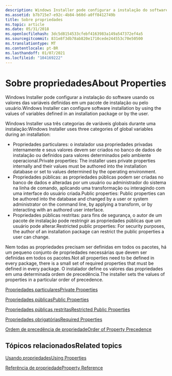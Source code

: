 ```yaml
---
description: Windows Installer pode configurar a instalação do software usando os valores das variáveis definidas em um pacote de instalação ou pelo usuário.
ms.assetid: b7b715e7-e92c-4b84-b60d-a0ff8412749b
title: Sobre propriedades
ms.topic: article
ms.date: 05/31/2018
ms.openlocfilehash: 3dc5d8154533cfebf4163983a149a547372ef4a5
ms.sourcegitcommit: 831e8f3db78ab820e1710cede244553c70e50500
ms.translationtype: MT
ms.contentlocale: pt-BR
ms.lasthandoff: 01/07/2021
ms.locfileid: "104169222"
---
```

# <a name="about-properties"></a><span data-ttu-id="842c8-103">Sobre propriedades</span><span class="sxs-lookup"><span data-stu-id="842c8-103">About Properties</span></span>

<span data-ttu-id="842c8-104">Windows Installer pode configurar a instalação do software usando os valores das variáveis definidas em um pacote de instalação ou pelo usuário.</span><span class="sxs-lookup"><span data-stu-id="842c8-104">Windows Installer can configure software installation by using the values of variables defined in an installation package or by the user.</span></span>

<span data-ttu-id="842c8-105">Windows Installer usa três categorias de variáveis globais durante uma instalação:</span><span class="sxs-lookup"><span data-stu-id="842c8-105">Windows Installer uses three categories of global variables during an installation:</span></span>

-   <span data-ttu-id="842c8-106">Propriedades particulares: o instalador usa propriedades privadas internamente e seus valores devem ser criados no banco de dados de instalação ou definidos para valores determinados pelo ambiente operacional.</span><span class="sxs-lookup"><span data-stu-id="842c8-106">Private properties: The installer uses private properties internally and their values must be authored into the installation database or set to values determined by the operating environment.</span></span>
-   <span data-ttu-id="842c8-107">Propriedades públicas: as propriedades públicas podem ser criadas no banco de dados e alteradas por um usuário ou administrador do sistema na linha de comando, aplicando uma transformação ou interagindo com uma interface do usuário criada.</span><span class="sxs-lookup"><span data-stu-id="842c8-107">Public properties: Public properties can be authored into the database and changed by a user or system administrator on the command line, by applying a transform, or by interacting with an authored user interface.</span></span>
-   <span data-ttu-id="842c8-108">Propriedades públicas restritas: para fins de segurança, o autor de um pacote de instalação pode restringir as propriedades públicas que um usuário pode alterar.</span><span class="sxs-lookup"><span data-stu-id="842c8-108">Restricted public properties: For security purposes, the author of an installation package can restrict the public properties a user can change.</span></span>

<span data-ttu-id="842c8-109">Nem todas as propriedades precisam ser definidas em todos os pacotes, há um pequeno conjunto de propriedades necessárias que devem ser definidas em todos os pacotes.</span><span class="sxs-lookup"><span data-stu-id="842c8-109">Not all properties need to be defined in every package, there is a small set of required properties that must be defined in every package.</span></span> <span data-ttu-id="842c8-110">O instalador define os valores das propriedades em uma determinada ordem de precedência.</span><span class="sxs-lookup"><span data-stu-id="842c8-110">The installer sets the values of properties in a particular order of precedence.</span></span>

[<span data-ttu-id="842c8-111">Propriedades particulares</span><span class="sxs-lookup"><span data-stu-id="842c8-111">Private Properties</span></span>](private-properties.md)

[<span data-ttu-id="842c8-112">Propriedades públicas</span><span class="sxs-lookup"><span data-stu-id="842c8-112">Public Properties</span></span>](public-properties.md)

[<span data-ttu-id="842c8-113">Propriedades públicas restritas</span><span class="sxs-lookup"><span data-stu-id="842c8-113">Restricted Public Properties</span></span>](restricted-public-properties.md)

[<span data-ttu-id="842c8-114">Propriedades obrigatórias</span><span class="sxs-lookup"><span data-stu-id="842c8-114">Required Properties</span></span>](required-properties.md)

[<span data-ttu-id="842c8-115">Ordem de precedência de propriedade</span><span class="sxs-lookup"><span data-stu-id="842c8-115">Order of Property Precedence</span></span>](order-of-property-precedence.md)

## <a name="related-topics"></a><span data-ttu-id="842c8-116">Tópicos relacionados</span><span class="sxs-lookup"><span data-stu-id="842c8-116">Related topics</span></span>

<dl> <dt>

[<span data-ttu-id="842c8-117">Usando propriedades</span><span class="sxs-lookup"><span data-stu-id="842c8-117">Using Properties</span></span>](using-properties.md)
</dt> <dt>

[<span data-ttu-id="842c8-118">Referência de propriedade</span><span class="sxs-lookup"><span data-stu-id="842c8-118">Property Reference</span></span>](property-reference.md)
</dt> </dl>

 

 



